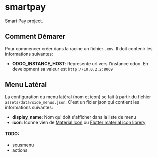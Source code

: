 # smartpay

Smart Pay project.

## Comment Démarer

Pour commencer créer dans la racine un fichier `.env`.
Il doit contenir les informations suivantes:
* **ODOO_INSTANCE_HOST**: Represente url vers l'instance odoo. En development sa valeur est `http://10.0.2.2:8069`


## Menu Latéral

La configuration du menu latéral (nom et icon) se fait à partir du fichier `assets/data/side_menus.json`.
C'est un ficier json qui contient les informations suivantes:
* **display_name**: Nom qui doit s'afficher dans la liste de menu
* **icon**: Iconne vien de [Material Icon](https://fonts.google.com/icons?selected=Material+Icons:summarize:&icon.query=report&icon.platform=flutter) ou [Flutter material icon librery](https://api.flutter.dev/flutter/material/Icons-class.html)
#### TODO: 
* sousmenu
* actions